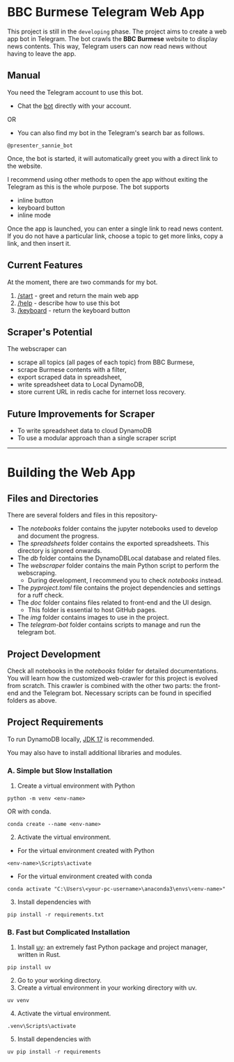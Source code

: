 # BBC Burmese Telegram Web App
This project is still in the `developing` phase. The project aims to create a web app bot in Telegram. The bot crawls the **BBC Burmese** website to display news contents. This way, Telegram users can now read news without having to leave the app.

## Manual
You need the Telegram account to use this bot.
- Chat the [bot](http://t.me/presenter_sannie_bot) directly with your account.

OR
- You can also find my bot in the Telegram's search bar as follows.
```console
@presenter_sannie_bot
```
Once, the bot is started, it will automatically greet you with a direct link to the website.

I recommend using other methods to open the app without exiting the Telegram as this is the whole purpose. The bot supports
- inline button
- keyboard button
- inline mode

Once the app is launched, you can enter a single link to read news content. If you do not have a particular link, choose a topic to get more links, copy a link, and then insert it.

## Current Features
At the moment, there are two commands for my bot.
1. [/start]() - greet and return the main web app
2. [/help]() - describe how to use this bot
3. [/keyboard]() - return the keyboard button

## Scraper's Potential
The webscraper can
- scrape all topics (all pages of each topic) from BBC Burmese,
- scrape Burmese contents with a filter,
- export scraped data in spreadsheet,
- write spreadsheet data to Local DynamoDB,
- store current URL in redis cache for internet loss recovery.

## Future Improvements for Scraper
- To write spreadsheet data to cloud DynamoDB
- To use a modular approach than a single scraper script

***

# Building the Web App
## Files and Directories
There are several folders and files in this repository-
- The _notebooks_ folder contains the jupyter notebooks used to develop and document the progress.
- The _spreadsheets_ folder contains the exported spreadsheets. This directory is ignored onwards.
- The _db_ folder contains the DynamoDBLocal database and related files.
- The _webscraper_ folder contains the main Python script to perform the webscraping.
    - During development, I recommend you to check _notebooks_ instead. 
- The _pyproject.toml_ file contains the project dependencies and settings for a ruff check.
- The _doc_ folder contains files related to front-end and the UI design.
    - This folder is essential to host GitHub pages.
- The _img_ folder contains images to use in the project.
- The _telegram-bot_ folder contains scripts to manage and run the telegram bot.

## Project Development
Check all notebooks in the _notebooks_ folder for detailed documentations. You will learn how the customized web-crawler for this project is evolved from scratch.
This crawler is combined with the other two parts: the front-end and the Telegram bot. Necessary scripts can be found in specified folders as above.

## Project Requirements
To run DynamoDB locally, [JDK 17](https://www.oracle.com/java/technologies/downloads/#java17) is recommended.

You may also have to install additional libraries and modules. 
### A. Simple but Slow Installation
1. Create a virtual environment with Python
```console
python -m venv <env-name>
```
OR with conda.
```console
conda create --name <env-name>
```
2. Activate the virtual environment.
- For the virtual environment created with Python
```console
<env-name>\Scripts\activate
```
- For the virtual environment created with conda
```console
conda activate "C:\Users\<your-pc-username>\anaconda3\envs\<env-name>"
```
3. Install dependencies with
```console
pip install -r requirements.txt
```
### B. Fast but Complicated Installation
1. Install [uv](https://github.com/astral-sh/uv): an extremely fast Python package and project manager, written in Rust.
```console
pip install uv
```
2. Go to your working directory.
3. Create a virtual environment in your working directory with uv.
```console
uv venv
```
4. Activate the virtual environment.
```console
.venv\Scripts\activate
```
5. Install dependencies with
```console
uv pip install -r requirements
```
